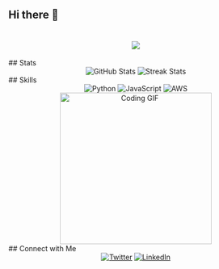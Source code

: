 ## Hi there 👋
<div align="center">
  <h1><img src=
https://readme-typing-svg.herokuapp.com?font=Fira+Code&pause=1000&width=435&lines=The+five+boxing+wizards+jump+quickly)](https://git.io/typing-svg/></h1>
</div>
## Stats
<div align="center">
  <img src="https://github-readme-stats.vercel.app/api?username=YASHSALI2005&show_icons=true&theme=radical" alt="GitHub Stats" />
  <img src="https://github-readme-streak-stats.herokuapp.com/?user=YASHSALI2005&theme=radical" alt="Streak Stats" />
</div>
## Skills
<div align="center">
  <img src="https://img.shields.io/badge/Python-3776AB?style=for-the-badge&logo=python&logoColor=white" alt="Python" />
  <img src="https://img.shields.io/badge/JavaScript-F7DF1E?style=for-the-badge&logo=javascript&logoColor=black" alt="JavaScript" />
  <img src="https://img.shields.io/badge/AWS-FF9900?style=for-the-badge&logo=amazonaws&logoColor=white" alt="AWS" />
</div>
<div align="center">
  <img src="https://media.giphy.com/media/JIX9t2j0ZTN9S/giphy.gif" width="300" alt="Coding GIF" />
</div>
## Connect with Me
<div align="center">
  <a href="https://x.com/@YashSali1"><img src="https://img.shields.io/badge/Twitter-1DA1F2?style=for-the-badge&logo=twitter&logoColor=white" alt="Twitter" /></a>
  <a href="https://www.linkedin.com/in/yashsali05"><img src="https://img.shields.io/badge/LinkedIn-0077B5?style=for-the-badge&logo=linkedin&logoColor=white" alt="LinkedIn" /></a>
</div>
<!--
**YASHSALI2005/YASHSALI2005** is a ✨ _special_ ✨ repository because its `README.md` (this file) appears on your GitHub profile.

Here are some ideas to get you started:

- 🔭 I’m currently working on ...
- 🌱 I’m currently learning ...
- 👯 I’m looking to collaborate on ...
- 🤔 I’m looking for help with ...
- 💬 Ask me about ...
- 📫 How to reach me: ...
- 😄 Pronouns: ...
- ⚡ Fun fact: ...
-->
## My Contributions
<div align="center">
  <picture>
    <source media="(prefers-color-scheme: dark)" srcset="https://raw.githubusercontent.com/YASHSALI2005/myusername/output/github-snake-dark.svg" />
    <source media="(prefers-color-scheme: light)" srcset="https://raw.githubusercontent.com/YASHSALI2005/myusername/output/github-snake.svg" />
    <img alt="GitHub Contribution Snake" src="https://raw.githubusercontent.com/myusername/YASHSALI2005/output/github-snake.svg" />
  </picture>
</div>
